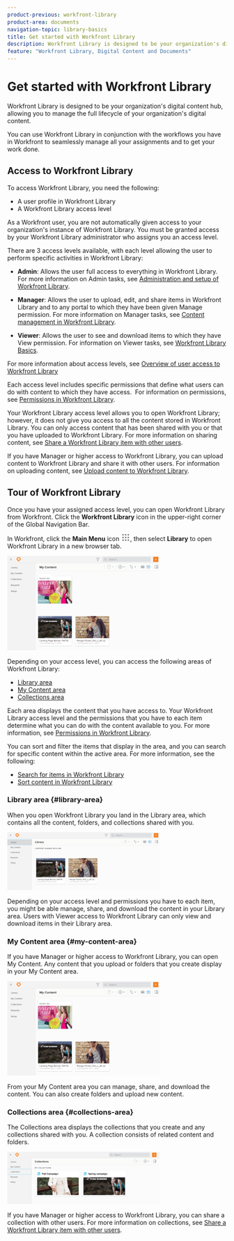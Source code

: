 ```yaml
---
product-previous: workfront-library
product-area: documents
navigation-topic: library-basics
title: Get started with Workfront Library
description: Workfront Library is designed to be your organization's digital content hub, allowing you to manage the full lifecycle of your organization's digital content.
feature: "Workfront Library, Digital Content and Documents"
---
```


# Get started with Workfront Library

Workfront Library is designed to be your organization's digital content hub, allowing you to manage the full lifecycle of your organization's digital content.

You can use Workfront Library in conjunction with the workflows you have in Workfront to seamlessly manage all your assignments and to get your work done.

## Access to Workfront Library

To access Workfront Library, you need the following:

* A user profile in Workfront Library
* A Workfront Library access level

As a Workfront user, you are not automatically given access to your organization's instance of Workfront Library. You must be granted access by your Workfront Library administrator who assigns you an access level.

There are 3 access levels available, with each level allowing the user to perform specific activities in Workfront Library:

* **Admin**: Allows the user full access to everything in Workfront Library. For more information on Admin tasks, see [Administration and setup of Workfront Library](../../../workfront-library/administration-and-setup/administration-and-setup-library.md). 

* **Manager**: Allows the user to upload, edit, and share items in Workfront Library and to any portal to which they have been given Manage permission. For more information on Manager tasks, see [Content management in Workfront Library](../../../workfront-library/content-management/content-management.md).

* **Viewer**: Allows the user to see and download items to which they have View permission. For information on Viewer tasks, see [Workfront Library Basics](../../../workfront-library/content-management/basics/basics.md).

For more information about access levels, see [Overview of user access to Workfront Library](../../../workfront-library/administration-and-setup/user-access/user-access-overview.md)

Each access level includes specific permissions that define what users can do with content to which they have access. &nbsp;For information on permissions, see [Permissions in Workfront Library](../../../workfront-library/administration-and-setup/user-access/permissions-in-workfront-library.md).

Your Workfront Library access level allows you to open Workfront Library; however, it does not give you access to all the content stored in Workfront Library. You can only access content that has been shared with you or that you have uploaded to Workfront Library. For more information on sharing content, see [Share a Workfront Library item with other users](../../../workfront-library/content-management/share-an-asset-with-users.md).

If you have Manager or higher access to Workfront Library, you can upload content to Workfront Library and share it with other users. For information on uploading content, see [Upload content to Workfront Library](../../../workfront-library/content-management/upload-new-content.md).

## Tour of Workfront Library

Once you have your assigned access level, you can open Workfront Library from Workfront. Click the **Workfront Library** icon in the upper-right corner of the Global Navigation Bar.

In Workfront, click the **Main Menu** icon ![](assets/main-menu-icon.png), then select **Library** to open Workfront Library in a new browser tab.

![](assets/library-left-panel---new-350x217.png)

Depending on your access level, you can access the following areas of Workfront Library:

* [Library area](#library-area) 
* [My Content area](#my-content-area) 
* [Collections area](#collections-area)

Each area displays the content that you have access to. Your Workfront Library access level and the permissions that you have to each item determine what you can do with the content available to you. For more information, see [Permissions in Workfront Library](../../../workfront-library/administration-and-setup/user-access/permissions-in-workfront-library.md).

You can sort and filter the items that display in the area, and you can search for specific content within the active area. For more information, see the following:

* [Search for items in Workfront Library](../../../workfront-library/content-management/basics/search-for-items-in-workfront-library.md) 
* [Sort content in Workfront Library](../../../workfront-library/content-management/basics/sort-content-in-library.md)

### Library area {#library-area}

When you open Workfront Library you land in the Library area, which contains all the content, folders, and collections shared with you.

![](assets/shared-with-me-new-350x133.png)

Depending on your access level and permissions you have to each item, you might be able manage, share, and download the content in your Library area. Users with Viewer access to Workfront Library can only view and download items in their Library area.

### My Content area {#my-content-area}

If you have Manager or higher access to Workfront Library, you can open My Content. Any content that you upload or folders that you create display in your My Content area.

![](assets/library-left-panel---new-350x217.png)

From your My Content area you can manage, share, and download the content. You can also create folders and upload new content.

### Collections area {#collections-area}

The Collections area displays the collections that you create and any collections shared with you. A collection consists of related content and folders.

![](assets/collections-2-350x120.png)

If you have Manager or higher access to Workfront Library, you can share a collection with other users. For more information on collections, see [Share a Workfront Library item with other users](../../../workfront-library/content-management/share-an-asset-with-users.md).
